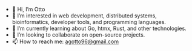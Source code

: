 - 👋 Hi, I’m Otto
- 👀 I’m interested in web development, distributed systems, bioinformatics, developer tools, and programming languages.
- 🌱 I’m currently learning about Go, htmx, Rust, and other technologies.
- 💞️ I’m looking to collaborate on open-source projects.
- 📫 How to reach me: agotto96@gmail.com
<!---
agusotto96/agusotto96 is a ✨ special ✨ repository because its `README.md` (this file) appears on your GitHub profile.
You can click the Preview link to take a look at your changes.
--->
